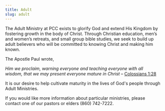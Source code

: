 ```yaml
---
title: Adult
slug: adult
---
```


The Adult Ministry at PCC exists to glorify God and extend His Kingdom by fostering growth in the body of Christ. Through Christian education, men’s and women’s retreats, and small group bible studies, we seek to build up adult believers who will be committed to knowing Christ and making him known.

The Apostle Paul wrote,

_Him we proclaim, warning everyone and teaching everyone with all wisdom, that we may present everyone mature in Christ_ – [Colossians 1:28](https://www.esv.org/verses/Colossians+1:28/)

It is our desire to help cultivate maturity in the lives of God's people through Adult Ministries.

If you would like more information about particular ministries, please contact one of our pastors or elders (860) 742-7222.
